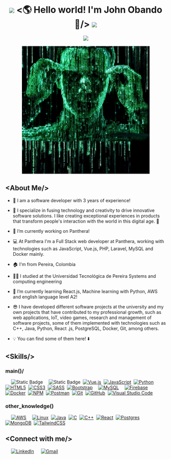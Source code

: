 <h1 align="center">
  <img src="GIF/Earth.gif" width="24px">
    &lt;🌎 Hello world! I'm John Obando 👋/&gt;
  <img src="GIF/Hi.gif" width="40px" />
</h1>

<p align="center">
  <a href="https://github.com/DenverCoder1/readme-typing-svg"><img src="https://readme-typing-svg.herokuapp.com?font=Consolas&color=%2300FF00&backgroundColor=%23000000&&size=25&center=true&vCenter=true&width=600&height=100&lines=I'm+Full+Stack+Software+Developer,;And+Systems+Engineer;"></a>
</p>

<div align="center">
  <img src="matrix.png" alt="Texto alternativo" width="400" height="400">
</div>


 <h2> &lt;About Me/&gt; </h2>
 <p>
   
   - 👾 I am a software developer with 3 years of experience!
   - 💯 I specialize in fusing technology and creativity to drive innovative software solutions. I like creating exceptional experiences in products that transform people's interaction with the world in this digital age. 🤘
   - 👷 I’m currently working on Panthera!
   - 💻 At Panthera I'm a Full Stack web developer at Panthera, working with technologies such as JavaScript, Vue.js, PHP, Laravel, MySQL and Docker mainly.
   - 🏠 I'm from Pereira, Colombia
   - 👨‍🎓 I studied at the Universidad Tecnológica de Pereira Systems and computing engineering
   - 🌱 I’m currently learning React.js, Machine learning with Python, AWS and english language level A2!

   - 😎 I have developed different software projects at the university and my own projects that have contributed to my professional growth, such as web applications, IoT, video games, research and management of software projects, some of them implemented with technologies such as C++, Java, Python, React .js, PostgreSQL, Docker, Git, among others.
   - 💡 You can find some of them here! ⬇️
 </p>

<h2> &lt;Skills/&gt; </h2>

<h3> main()/</h3>
&emsp;
<img alt="Static Badge" src="https://img.shields.io/badge/-Laravel-red?style=for-the-badge&logo=laravel&logoColor=black">&emsp;
<img alt="Static Badge" src="https://img.shields.io/badge/-php-blue?style=for-the-badge&logo=php&logoColor=black">&nbsp;
<a href="#"><img alt="Vue.js" src="https://img.shields.io/badge/vuejs-%2335495e.svg?style=for-the-badge&logo=vuedotjs&logoColor=%234FC08D"></a>&nbsp;
<a href="#"><img alt="JavaScript" src="https://img.shields.io/badge/javascript-%23323330.svg?style=for-the-badge&logo=javascript&logoColor=%23F7DF1E"></a>&nbsp;
<a href="#"><img alt="Python" src="https://img.shields.io/badge/python-3670A0?style=for-the-badge&logo=python&logoColor=ffdd54"></a>&nbsp;
<a href="#"><img alt="HTML5" src="https://img.shields.io/badge/html5-%23E34F26.svg?style=for-the-badge&logo=html5&logoColor=white"></a>&nbsp;
<a href="#"><img alt="CSS3" src="https://img.shields.io/badge/css3-%231572B6.svg?style=for-the-badge&logo=css3&logoColor=white"></a>&nbsp;
<a href="#"><img alt="SASS" src="https://img.shields.io/badge/SASS-hotpink.svg?style=for-the-badge&logo=SASS&logoColor=white"></a>&nbsp;
<a href="#"><img alt="Bootstrap" src="https://img.shields.io/badge/bootstrap-%23563D7C.svg?style=for-the-badge&logo=bootstrap&logoColor=white"></a>&emsp;
<a href="#"><img alt="MySQL" src="https://img.shields.io/badge/MySQL-00000F?style=for-the-badge&logo=mysql&logoColor=white"></a>&emsp;
<a href="#"><img alt="Firebase" src="https://img.shields.io/badge/firebase-ffca28?style=for-the-badge&logo=firebase&logoColor=black"></a>&emsp;
<a href="#"><img alt="Docker" src="https://img.shields.io/badge/Docker-2CA5E0?style=for-the-badge&logo=docker&logoColor=white"></a>&nbsp;
<a href="#"><img alt="NPM" src="https://img.shields.io/badge/NPM-%23CB3837.svg?style=for-the-badge&logo=npm&logoColor=white"></a>&nbsp;
<a href="#"><img alt="Postman" src="https://img.shields.io/badge/Postman-FF6C37?style=for-the-badge&logo=postman&logoColor=white"></a>&nbsp;
<a href="#"><img alt="Git" src="https://img.shields.io/badge/git-%23F05033.svg?style=for-the-badge&logo=git&logoColor=white"></a>&nbsp;
<a href="#"><img alt="GitHub" src="https://img.shields.io/badge/github-%23121011.svg?style=for-the-badge&logo=github&logoColor=white"></a>&nbsp;
<a href="#"><img alt="Visual Studio Code" src="https://img.shields.io/badge/Visual%20Studio%20Code-0078d7.svg?style=for-the-badge&logo=visual-studio-code&logoColor=white"></a>

<h3>other_knowledge()</h3>
&emsp;
<a href="#"><img alt="AWS" src="https://img.shields.io/badge/Amazon_AWS-232F3E?style=for-the-badge&logo=amazon-aws&logoColor=white"></a>&emsp;
<a href="#"><img alt="Linux" src="https://img.shields.io/badge/Linux-FCC624?style=for-the-badge&logo=linux&logoColor=black"></a>&nbsp;
<a href="#"><img alt="Java" src="https://img.shields.io/badge/java-%23ED8B00.svg?style=for-the-badge&logo=java&logoColor=white"></a>&nbsp;
<a href="#"><img alt="C" src="https://img.shields.io/badge/c-%2300599C.svg?style=for-the-badge&logo=c&logoColor=white"></a>&nbsp;
<a href="#"><img alt="C++" src="https://img.shields.io/badge/c++-%2300599C.svg?style=for-the-badge&logo=c%2B%2B&logoColor=white"></a>&nbsp;
<a href="#"><img alt="React" src="https://img.shields.io/badge/react-%2320232a.svg?style=for-the-badge&logo=react&logoColor=%2361DAFB"></a>&nbsp;
<a href="#"><img alt="Postgres" src="https://img.shields.io/badge/postgres-%23316192.svg?style=for-the-badge&logo=postgresql&logoColor=white"></a>&nbsp;
<a href="#"><img alt="MongoDB" src="https://img.shields.io/badge/MongoDB-%234ea94b.svg?style=for-the-badge&logo=mongodb&logoColor=white"></a>&nbsp;
<a href="#"><img alt="TailwindCSS" src="https://img.shields.io/badge/tailwindcss-%2338B2AC.svg?style=for-the-badge&logo=tailwind-css&logoColor=white"></a>


<h2> &lt;Connect with me/&gt; </h2>
&emsp;
<a href="https://www.linkedin.com/alejandro-obando-1574a2207/"><img src="https://img.shields.io/badge/linkedin-%230A66C2.svg?style=plastic&logo=linkedin&logoColor=white" alt="LinkedIn"/></a>
&emsp;
<a href="mailto:alejoobando.gil@gmail.com"><img img src="https://img.shields.io/badge/gmail-%23EA4335.svg?style=plastic&logo=gmail&logoColor=white" alt="Gmail"/></a>






<!--
**AlejoObandoGil/AlejoObandoGil** is a ✨ _special_ ✨ repository because its `README.md` (this file) appears on your GitHub profile.

Here are some ideas to get you started:


- 👯 I’m looking to collaborate on ...
- 🤔 I’m looking for help with ...
- 💬 Ask me about ...
- 📫 How to reach me: ...
- 😄 Pronouns: ...
- ⚡ Fun fact: ...
-->
